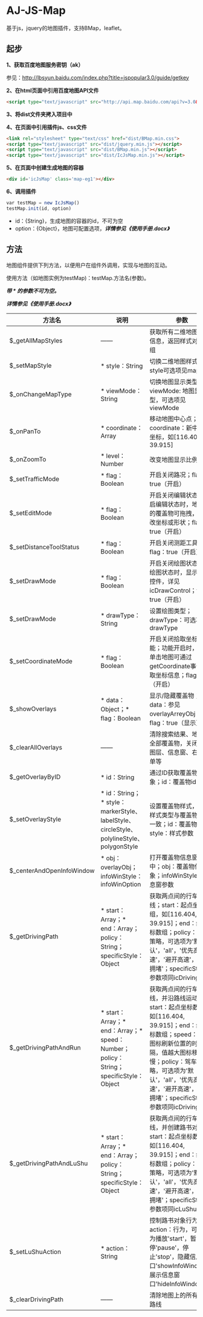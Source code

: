 # AJ-JS-Map

基于js，jquery的地图插件，支持BMap，leaflet。

## 起步

**1、获取百度地图服务密钥（ak）**

  参见：http://lbsyun.baidu.com/index.php?title=jspopular3.0/guide/getkey

**2、在html页面<head>中引用百度地图API文件**

```html
<script type="text/javascript" src="http://api.map.baidu.com/api?v=3.0&ak=您的密钥"></script>
```

**3、将dist文件夹拷入项目中**

**4、在页面中引用插件js、css文件**

```html
<link rel="stylesheet" type="text/css" href="dist/BMap.min.css">
<script type="text/javascript" src="dist/jquery.min.js"></script>
<script type="text/javascript" src="dist/BMap.min.js"></script>
<script type="text/javascript" src="dist/IcJsMap.min.js"></script>
```

**5、在页面中创建生成地图的容器**

```html
<div id='icJsMap' class='map-eg1'></div>
```

**6、调用插件**

```JavaScript
var testMap = new IcJsMap()
testMap.init(id, option)
```
- id：{String}，生成地图的容器的id，不可为空
- option：{Object}，地图可配置选项，***详情参见《使用手册.docx》***

## 方法

地图组件提供下列方法，以便用户在组件外调用，实现与地图的互动。

使用方法（如地图实例为testMap)：testMap.方法名(参数)。

***带 * 的参数不可为空。***

***详情参见《使用手册.docx》***

| 方法名 | 说明 | 参数 |
| --- | --- | --- |
|$_getAllMapStyles|——|获取所有二维地图样式信息，返回样式对象数组|
|$_setMapStyle|* style：String|切换二维地图样式，style可选项见mapStyle|
|$_onChangeMapType|* viewMode：String|切换地图显示类型；viewMode: 地图显示类型，可选项见viewMode|
|$_onPanTo|* coordinate：Array|移动地图中心点；coordinate：新中心点坐标，如[116.404, 39.915]|
|$_onZoomTo|* level：Number|改变地图显示比例|
|$_setTrafficMode|* flag：Boolean|开启关闭路况；flag：true（开启） | false（关闭）|
|$_setEditMode|* flag：Boolean|开启关闭编辑状态；开启编辑状态时，地图上的覆盖物可拖拽，来修改坐标或形状；flag：true（开启） | false（关闭）|
|$_setDistanceToolStatus|* flag：Boolean|开启关闭测距工具；flag：true（开启） | false（关闭）|
|$_setDrawMode|* flag：Boolean|开启关闭绘图状态开启绘图状态时，显示绘图控件，详见icDrawControl；flag：true（开启） | false（关闭）|
|$_setDrawMode|* drawType：String|设置绘图类型；drawType：可选项见drawType|
|$_setCoordinateMode|* flag：Boolean|开启关闭拾取坐标功能；功能开启时，左键单击地图可通过getCoordinate事件获取坐标信息；flag：true（开启） | false（关闭）|
|$_showOverlays|* data：Object；* flag：Boolean|显示/隐藏覆盖物；data：参见overlayArreyObj；flag：true（显示） | false（隐藏）|
|$_clearAllOverlays|——|清除搜索结果、地图上全部覆盖物，关闭路况图层、信息窗、右键菜单等|
|$_getOverlayByID|* id：String|通过ID获取覆盖物对象；id：覆盖物id|
|$_setOverlayStyle|* id：String；* style：markerStyle、labelStyle、circleStyle、polylineStyle、polygonStyle|设置覆盖物样式，注意样式类型与覆盖物类型一致；id：覆盖物id；style：样式参数|
|$_centerAndOpenInfoWindow|* obj：overlayObj；infoWinStyle：infoWinOption|打开覆盖物信息窗并居中；obj：覆盖物信息对象；infoWinStyle：信息窗参数|
|$_getDrivingPath|* start：Array；* end：Array；policy：String；specificStyle：Object|获取两点间的行车路线；start：起点坐标数组，如[116.404, 39.915]；end：终点坐标数组；policy：驾车策略，可选项为'默认'，'all'，'优先高速'，'避开高速'，'避开拥堵'；specificStyle：参数项同icDriving|
|$_getDrivingPathAndRun|* start：Array；* end：Array；* speed：Number；policy：String；specificStyle：Object|获取两点间的行车路线，并沿路线运动；start：起点坐标数组，如[116.404, 39.915]；end：终点坐标数组；speed：移动图标刷新位置的时间间隔，值越大图标移动越慢；policy：驾车策略，可选项为'默认'，'all'，'优先高速'，'避开高速'，'避开拥堵'；specificStyle：参数项同icDriving|
|$_getDrivingPathAndLuShu|* start：Array；* end：Array；policy：String；specificStyle：Object|获取两点间的行车路线，并创建路书对象；start：起点坐标数组，如[116.404, 39.915]；end：终点坐标数组；policy：驾车策略，可选项为'默认'，'all'，'优先高速'，'避开高速'，'避开拥堵'；specificStyle：参数项同icLuShu|
|$_setLuShuAction|* action：String|控制路书对象行为；action：行为，可选项为播放'start'，暂停'pause'，停止'stop'，隐藏信息窗口'showInfoWindow'，展示信息窗口'hideInfoWindow'|
|$_clearDrivingPath|——|清除地图上的所有行车路线|
